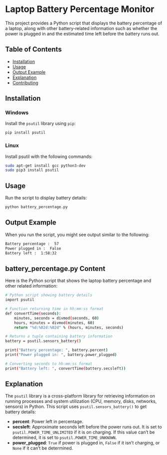 # Laptop Battery Percentage Monitor

This project provides a Python script that displays the battery percentage of a laptop, along with other battery-related information such as whether the power is plugged in and the estimated time left before the battery runs out.

## Table of Contents

- [Installation](#installation)
- [Usage](#usage)
- [Output Example](#output-example)
- [Explanation](#explanation)
- [Contributing](#contributing)

## Installation

### Windows

Install the `psutil` library using `pip`:

```bash
pip install psutil
```

### Linux
Install psutil with the following commands:

```bash
sudo apt-get install gcc python3-dev
sudo pip3 install psutil
```

## Usage
Run the script to display battery details:

```bash
python battery_percentage.py

```

## Output Example
When you run the script, you might see output similar to the following:

```bash
Battery percentage :  57
Power plugged in :  False
Battery left :  1:58:32
``` 

## battery_percentage.py Content
Here is the Python script that shows the laptop battery percentage and other related information:

```bash
# Python script showing battery details
import psutil

# Function returning time in hh:mm:ss format
def convertTime(seconds):
    minutes, seconds = divmod(seconds, 60)
    hours, minutes = divmod(minutes, 60)
    return "%d:%02d:%02d" % (hours, minutes, seconds)

# Returns a tuple containing battery information
battery = psutil.sensors_battery()

print("Battery percentage: ", battery.percent)
print("Power plugged in: ", battery.power_plugged)

# Converting seconds to hh:mm:ss format
print("Battery left: ", convertTime(battery.secsleft))

``` 

## Explanation

The `psutil` library is a cross-platform library for retrieving information on running processes and system utilization (CPU, memory, disks, networks, sensors) in Python. This script uses `psutil.sensors_battery()` to get battery details:

- **percent**: Power left in percentage.
- **secsleft**: Approximate seconds left before the power runs out. It is set to `psutil.POWER_TIME_UNLIMITED` if it is on charging. If this value can’t be determined, it is set to `psutil.POWER_TIME_UNKNOWN`.
- **power_plugged**: `True` if power is plugged in, `False` if it isn’t charging, or `None` if it can’t be determined.

